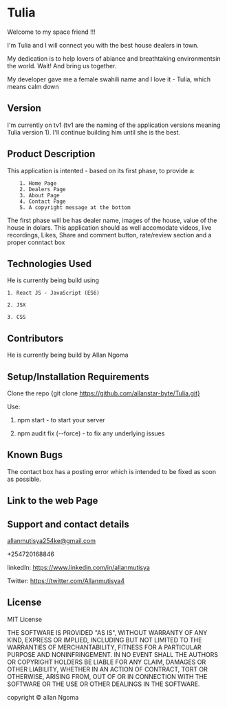 # Tulia

Welcome to my space friend !!!

I'm Tulia and I will connect you with the best house dealers in town.

My dedication is to help lovers of abiance and breathtaking environmentsin the world. Wait! And bring us together. 

My developer gave me a female swahili name and I love it - Tulia, which means calm down

## Version
I'm currently on tv1 (tv1 are the naming of the application versions meaning Tulia version 1). I'll continue building him until she is the best.

## Product Description

This application is intented - based on its first phase, to provide a:

        1. Home Page
        2. Dealers Page
        3. About Page
        4. Contact Page
        5. A copyright message at the bottom

The first phase will be has dealer name, images of the house, value of the house in dolars. This application should as well accomodate videos, live recordings, Likes, Share and comment button, rate/review section and a proper conntact box

## Technologies Used

He is currently being build using

    1. React JS - JavaScript (ES6)
    
    2. JSX

    3. CSS

## Contributors

He is currently being build by Allan Ngoma

## Setup/Installation Requirements

Clone the repo {git clone https://github.com/allanstar-byte/Tulia.git}

Use:

1. npm start - to start your server

2. npm audit fix (--force) - to fix any underlying issues

## Known Bugs

The contact box has a posting error which is intended to be fixed as soon as possible.

## Link to the web Page



## Support and contact details

allanmutisya254ke@gmail.com

+254720168846

linkedIn: https://www.linkedin.com/in/allanmutisya

Twitter: https://twitter.com/Allanmutisya4


## License
MIT License

THE SOFTWARE IS PROVIDED "AS IS", WITHOUT WARRANTY OF ANY KIND, EXPRESS OR IMPLIED, INCLUDING BUT NOT LIMITED TO THE WARRANTIES OF MERCHANTABILITY, FITNESS FOR A PARTICULAR PURPOSE AND NONINFRINGEMENT. IN NO EVENT SHALL THE AUTHORS OR COPYRIGHT HOLDERS BE LIABLE FOR ANY CLAIM, DAMAGES OR OTHER LIABILITY, WHETHER IN AN ACTION OF CONTRACT, TORT OR OTHERWISE, ARISING FROM, OUT OF OR IN CONNECTION WITH THE SOFTWARE OR THE USE OR OTHER DEALINGS IN THE SOFTWARE.


copyright &copy; allan Ngoma